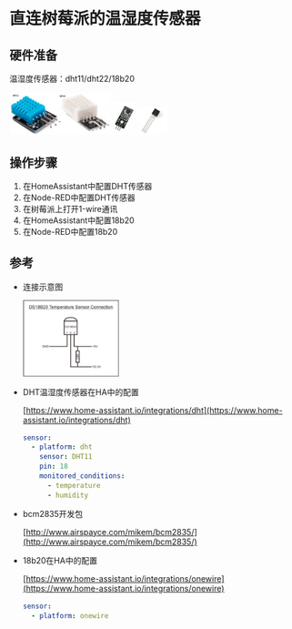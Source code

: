 # 直连树莓派的温湿度传感器

## 硬件准备

温湿度传感器：dht11/dht22/18b20

<img src="images/dht.png" width="35%"><img src="images/18b20-1.jpg" width="10%"><img src="images/18b20-2.jpg" width="10%">

## 操作步骤

1. 在HomeAssistant中配置DHT传感器
2. 在Node-RED中配置DHT传感器
3. 在树莓派上打开1-wire通讯
4. 在HomeAssistant中配置18b20
5. 在Node-RED中配置18b20

## 参考

- 连接示意图

    <img src="images/18b20link.png" width="35%">

- DHT温湿度传感器在HA中的配置

    [https://www.home-assistant.io/integrations/dht](https://www.home-assistant.io/integrations/dht)

    ```yaml
    sensor:
      - platform: dht
        sensor: DHT11
        pin: 18
        monitored_conditions:
          - temperature
          - humidity
    ```
- bcm2835开发包

    [http://www.airspayce.com/mikem/bcm2835/](http://www.airspayce.com/mikem/bcm2835/)

- 18b20在HA中的配置

    [https://www.home-assistant.io/integrations/onewire](https://www.home-assistant.io/integrations/onewire)

    ```yaml
    sensor:
      - platform: onewire
    ```
